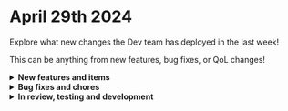# April 29th 2024

Explore what new changes the Dev team has deployed in the last week!

This can be anything from new features, bug fixes, or QoL changes!

<details>

<summary><strong>New features and items</strong></summary>

* Added company filters to Freshdesk
* Allow Menu and Accordion components on login pages for App Platform
* Okta integration
* Permission v2 (starting with App Platform)

</details>

<details>

<summary><strong>Bug fixes and chores</strong></summary>

* Fixed a bug where Hudu company actions were missing the http method
* Fixed a bug where workflow input defaults were not being used outside of workflow testing
* Refactored Freshdesk to use standard integration abstractions
* Fixed Action Options and Delete actions for Sophos
* Fixed ConnectWise PSA action labels
* Fixed a bug where Custom Input and Dropdowns were not working as expected in App Platform
* Fixed an issue where forms with a field without a name would cause the frontend to crash
* Redirect users to an error page if a user query fails in App Platform
* Fixed the HubSpot Authorize button on integration configuration page
* Fixed a bug causing Charts to crash in App Platform
* Fixed a problem with Null handling for ConnectWise Automate Batch Script Schedule action
* Disable the Authorize button for integrations if required fields are not filled out
* Re-ordered Component library and renamed some components in App Platform
* Made ConnectWise Automate Update EDF action easier to use
* Adjusted N-Able pagination limit
* Fixed an error seen when viewing org variables when an org id is not present on the variable (due to the org being 
  deleted)
* Fixed a bug where switching org context while viewing a form would throw an error if the org being switched to 
  doesn't have that form

</details>

<details>

<summary><strong>In review, testing and development</strong></summary>

* Google Workspace integration (In Review)
* ITPortal integration (In Review)
* Workflow version control (In Review)
* Visual workflow processing and debugging (In Review)

</details>
